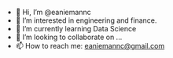 - 👋 Hi, I’m @eaniemannc
- 👀 I’m interested in engineering and finance.
- 🌱 I’m currently learning Data Science
- 💞️ I’m looking to collaborate on ...
- 📫 How to reach me: eaniemannc@gmail.com

<!---
eaniemannc/eaniemannc is a ✨ special ✨ repository because its `README.md` (this file) appears on your GitHub profile.
You can click the Preview link to take a look at your changes.
--->
